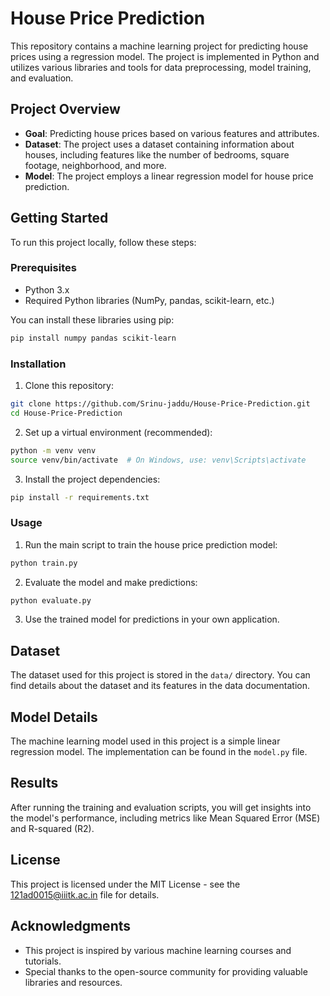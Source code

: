 # House Price Prediction

This repository contains a machine learning project for predicting house prices using a regression model. The project is implemented in Python and utilizes various libraries and tools for data preprocessing, model training, and evaluation.

## Project Overview

- **Goal**: Predicting house prices based on various features and attributes.
- **Dataset**: The project uses a dataset containing information about houses, including features like the number of bedrooms, square footage, neighborhood, and more.
- **Model**: The project employs a linear regression model for house price prediction.

## Getting Started

To run this project locally, follow these steps:

### Prerequisites

- Python 3.x
- Required Python libraries (NumPy, pandas, scikit-learn, etc.)

You can install these libraries using pip:

```bash
pip install numpy pandas scikit-learn
```

### Installation

1. Clone this repository:

```bash
git clone https://github.com/Srinu-jaddu/House-Price-Prediction.git
cd House-Price-Prediction
```

2. Set up a virtual environment (recommended):

```bash
python -m venv venv
source venv/bin/activate  # On Windows, use: venv\Scripts\activate
```

3. Install the project dependencies:

```bash
pip install -r requirements.txt
```

### Usage

1. Run the main script to train the house price prediction model:

```bash
python train.py
```

2. Evaluate the model and make predictions:

```bash
python evaluate.py
```

3. Use the trained model for predictions in your own application.

## Dataset

The dataset used for this project is stored in the `data/` directory. You can find details about the dataset and its features in the data documentation.

## Model Details

The machine learning model used in this project is a simple linear regression model. The implementation can be found in the `model.py` file.

## Results

After running the training and evaluation scripts, you will get insights into the model's performance, including metrics like Mean Squared Error (MSE) and R-squared (R2).

## License

This project is licensed under the MIT License - see the [121ad0015@iiitk.ac.in](LICENSE) file for details.

## Acknowledgments

- This project is inspired by various machine learning courses and tutorials.
- Special thanks to the open-source community for providing valuable libraries and resources.
```
